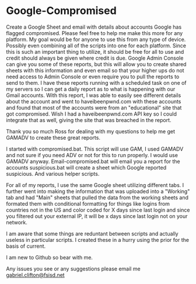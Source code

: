 # Google-Compromised
Create a Google Sheet and email with details about accounts Google has flagged compromised. Please feel free to help me make this more for any platform. My goal would be for anyone to use this from any type of device. Possibly even combining all of the scripts into one for each platform. Since this is such an important thing to utilize, it should be free for all to use and credit should always be given where credit is due. Google Admin Console can give you some of these reports, but this will allow you to create shared sheets with this information and even email so that your higher ups do not need access to Admin Console or even require you to pull the reports to send to them. I have these reports running with a scheduled task on one of my servers so I can get a daily report as to what is happening with our Gmail accounts. With this report, I was able to easily see different details about the account and went to haveibeenpwnd.com with these accounts and found that most of the accounts were from an "educational" site that got compromised. Wish I had a haveibeenpwnd.com API key so I could integrate that as well, giving the site that was breached in the report.

Thank you so much Ross for dealing with my questions to help me get GAMADV to create these great reports.

I started with compromised.bat. This script will use GAM, I used GAMADV and not sure if you need ADV or not for this to run properly. I would use GAMADV anyway.
Email-compromised.bat will email you a report for the accounts
suspicious.bat will create a sheet which Google reported suspicious.
And various helper scripts.

For all of my reports, I use the same Google sheet utilizing different tabs. I further went into making the information that was uploaded into a "Working" tab and had "Main" sheets that pulled the data from the working sheets and formated them with conditional formatting for things like logins from countries not in the US and color coded for X days since last login and since you filtered out your external IP, it will be x days since last login not on your network.

I am aware that some things are reduntant between scripts and actually useless in particular scripts. I created these in a hurry using the prior for the basis of current.

I am new to Github so bear with me.

Any issues you see or any suggestions please email me gabriel.clifton@fsisd.net
